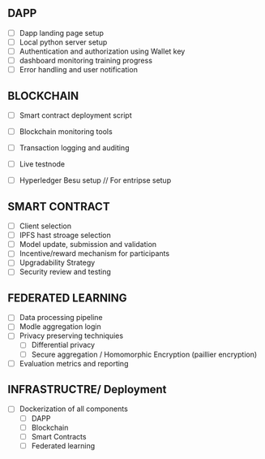## DAPP

- [ ] Dapp landing page setup
- [ ] Local python server setup
- [ ] Authentication and authorization using Wallet key
- [ ] dashboard monitoring training progress
- [ ] Error handling and user notification

## BLOCKCHAIN
- [ ] Smart contract deployment script
- [ ] Blockchain monitoring tools
- [ ] Transaction logging and auditing
- [ ] Live testnode
- [ ] Hyperledger Besu setup // For entripse setup


## SMART CONTRACT

- [ ] Client selection
- [ ] IPFS hast stroage selection
- [ ] Model update, submission and validation
- [ ] Incentive/reward mechanism for participants
- [ ] Upgradability Strategy
- [ ] Security review and testing

## FEDERATED LEARNING 
- [ ] Data processing pipeline
- [ ] Modle aggregation login
- [ ] Privacy preserving techniquies
  - [ ] Differential privacy
  - [ ] Secure aggregation / Homomorphic Encryption (paillier encryption)
- [ ] Evaluation metrics and reporting

## INFRASTRUCTRE/ Deployment
- [ ] Dockerization of all components
  - [ ] DAPP
  - [ ] Blockchain
  - [ ] Smart Contracts
  - [ ] Federated learning